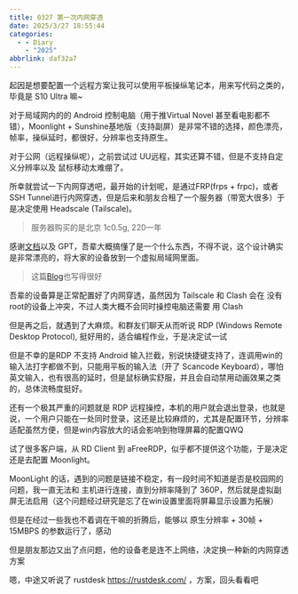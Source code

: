 ```yaml
---
title: 0327 第一次内网穿透
date: 2025/3/27 18:55:44
categories:
  - - Diary
    - "2025"
abbrlink: daf32a7
---
```


起因是想要配置一个远程方案让我可以使用平板操纵笔记本，用来写代码之类的，毕竟是 S10 Ultra 嘛~

对于局域网内的的 Android 控制电脑（用于推Virtual Novel 甚至看电影都不错），Moonlight + Sunshine基地版（支持副屏）是非常不错的选择，颜色漂亮，帧率，操纵延时，都很好，分辨率也支持原生。

对于公网（远程操纵呢），之前尝试过 UU远程，其实还算不错，但是不支持自定义分辨率以及 鼠标移动太难绷了。

所幸就尝试一下内网穿透吧，最开始的计划呢，是通过FRP(frps + frpc)，或者 SSH Tunnel进行内网穿透，但是后来和朋友合租了一个服务器（带宽大很多）于是决定使用 Headscale (Tailscale)。

> 服务器购买的是北京 1c0.5g, 220一年

感谢[文档](https://headscale.net/stable/)以及 GPT，吾辈大概搞懂了是一个什么东西，不得不说，这个设计确实是非常漂亮的，将大家的设备放到一个虚拟局域网里面。

> 这篇[Blog](https://mritd.com/2022/10/19/use-headscale-to-build-a-p2p-network)也写得很好

吾辈的设备算是正常配置好了内网穿透，虽然因为 Tailscale 和 Clash 会在 没有root的设备上冲突，不过人类大概不会同时操控电脑还需要 用 Clash  

但是再之后，就遇到了大麻烦。和群友们聊天从而听说 RDP (Windows Remote Desktop Protocol), 挺好用的，适合编程作业，于是决定试一试

但是不幸的是RDP 不支持 Android 输入拦截，别说快捷键支持了，连调用win的输入法打字都做不到，只能用平板的输入法（开了 Scancode Keyboard），哪怕英文输入，也有很高的延时，但是鼠标确实舒服，并且会自动禁用动画效果之类的，总体流畅度挺好。

还有一个极其严重的问题就是 RDP 远程操控，本机的用户就会退出登录，也就是说，一个用户只能在一处同时登录，这还是比较麻烦的，尤其是配置环节，分辨率适配虽然方便，但是win内容放大的话会影响到物理屏幕的配置QWQ

试了很多客户端，从 RD Client 到 aFreeRDP，似乎都不提供这个功能，于是决定还是去配置 Moonlight。

MoonLight 的话，遇到的问题是链接不稳定，有一段时间不知道是否是校园网的问题，我一直无法和 主机进行连接，直到分辨率降到了 360P，然后就是虚拟副屏无法启用（这个问题经过研究是忘了在win设置里面将屏幕显示设置为拓展）

但是在经过一些我也不着调在干嘛的折腾后，能够以 原生分辨率 + 30帧 + 15MBPS 的参数运行了，感动

但是朋友那边又出了点问题，他的设备老是连不上网络，决定换一种新的内网穿透方案

嗯，中途又听说了 rustdesk https://rustdesk.com/ ，方案，回头看看吧
